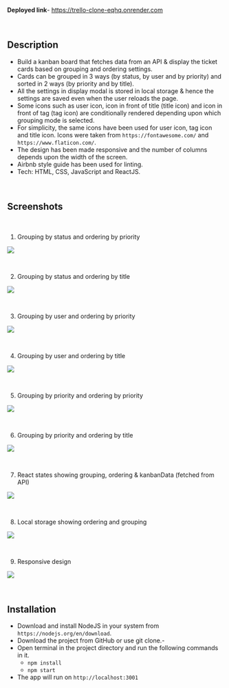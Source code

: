 **Deployed link**- https://trello-clone-eqhq.onrender.com

<br>

## Description

- Build a kanban board that fetches data from an API & display the ticket cards based on grouping and ordering settings. 
- Cards can be grouped in 3 ways (by status, by user and by priority) and sorted in 2 ways (by priority and by title).
- All the settings in display modal is stored in local storage & hence the settings are saved even when the user reloads the page.
- Some icons such as user icon, icon in front of title (title icon) and icon in front of tag (tag icon) are conditionally rendered depending upon which grouping mode is selected.
- For simplicity, the same icons have been used for user icon, tag icon and title icon. Icons were taken from `https://fontawesome.com/` and `https://www.flaticon.com/`.
- The design has been made responsive and the number of columns depends upon the width of the screen.
- Airbnb style guide has been used for linting.
- Tech: HTML, CSS, JavaScript and ReactJS.

<br>

## Screenshots

<br>

1. Grouping by status and ordering by priority

![](https://github.com/yashverma03/kanban-board/assets/94443269/9145ed90-1624-42cc-ace1-3ae8531a3ae8)

<br>

2. Grouping by status and ordering by title

![](https://github.com/yashverma03/kanban-board/assets/94443269/c2c28f52-55c6-4998-b55c-2d8bb580183f)

<br>

3. Grouping by user and ordering by priority


![](https://github.com/yashverma03/kanban-board/assets/94443269/3ec2c49c-c062-4404-b22c-64858e31af6f)

<br>

4. Grouping by user and ordering by title

![](https://github.com/yashverma03/kanban-board/assets/94443269/ce610011-4b56-45c8-96c9-988bb1979ca9)

<br>

5. Grouping by priority and ordering by priority

![](https://github.com/yashverma03/kanban-board/assets/94443269/3cd40690-349c-403a-84b4-06081776a2b3)

<br>

6. Grouping by priority and ordering by title

![](https://github.com/yashverma03/kanban-board/assets/94443269/100a116f-1cf2-4b68-a7d6-a648b4ec4899)

<br>

7. React states showing grouping, ordering & kanbanData (fetched from API)

![](https://github.com/yashverma03/kanban-board/assets/94443269/67bf8b84-91af-4700-83b9-d3d465b7e44c)

<br>

8. Local storage showing ordering and grouping

![](https://github.com/yashverma03/kanban-board/assets/94443269/6f45b8a8-30f5-4eb9-ad60-af237d19ba88)

<br>

9. Responsive design

![](https://github.com/yashverma03/kanban-board/assets/94443269/e8664de0-eff2-426c-adba-e86b9f881e07)

<br>

## Installation

- Download and install NodeJS in your system from `https://nodejs.org/en/download`.
- Download the project from GitHub or use git clone.- 
- Open terminal in the project directory and run the following commands in it.
  - `npm install`
  - `npm start`
- The app will run on `http://localhost:3001`
